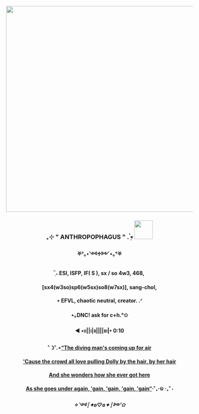 <p align="center">
  <img width="555" src="https://sun9-43.userapi.com/impg/TXWDWq9gS-P3-QFZVYcqpWDgb8mr1x6xUytwIQ/YPSLOQyuXho.jpg?size=1200x953&quality=95&sign=a3573a7d552de582ac43c3ecb27ea06d&type=album">
</p>
<h3 align="center">₊⊹ " ANTHROPOPHAGUS " . ๋࣭⭑ <img src="https://static.wikia.nocookie.net/rooms-low-detailed/images/f/f5/NomNomNom185.gif/revision/latest?cb=20240112205713" height="50"/></h1></h3>
<h4 align="center">⛧°｡⋆༺♱༻⋆｡°⛧</h4>  
<h4 align="center"> ๋࣭  ࣪˖ ESI, ISFP, IF( S ), sx / so 4w3, 468,</h4>   
<h4 align="center">[sx4(w3so)sp6(w5sx)so8(w7sx)], sang-chol,</h4>  
<h4 align="center">⋆ EFVL, chaotic neutral, creator. .ᐟ</h4>  
<h4 align="center">⋆｡DNC! ask for c+h.°✩</h4>  
<h4 align="center">◀︎ •၊၊||၊|။||||။‌‌‌‌‌၊|• 0:10</h4>
<h4 align="center">˚☽˚.⋆<a href="https://youtu.be/h44X3Wn82H8?si=xAgZrAxxSHBbABHe&t=69" target="_blank">“The diving man's coming up for air</a></h4>
<h4 align="center"><a href="https://youtu.be/h44X3Wn82H8?si=6pg388VzOHV-UvRp&t=71" target="_blank">'Cause the crowd all love pulling Dolly by the hair, by her hair</a></h4>
<h4 align="center"><a href="https://youtu.be/h44X3Wn82H8?si=xAgZrAxxSHBbABHe&t=69" target="_blank">And she wonders how she ever got here</a></h4>
<h4 align="center"><a href="https://youtu.be/h44X3Wn82H8?si=xAgZrAxxSHBbABHe&t=69" target="_blank">As she goes under again, 'gain, 'gain, 'gain, 'gain“</a>⋅˚₊‧ଳ ‧₊˚ ⋅</h4>
<h5 align="center">✧༺┆✦ʚ♡ɞ✦┆༻✩</h4>  

